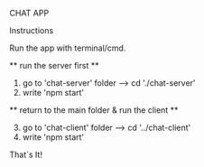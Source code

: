 CHAT APP

Instructions

Run the app with terminal/cmd.

** run the server first **

1. go to 'chat-server' folder --> cd './chat-server'
2. write 'npm start'

** return to the main folder & run the client **

3. go to 'chat-client' folder --> cd '../chat-client'
4. write 'npm start'

That`s It!

